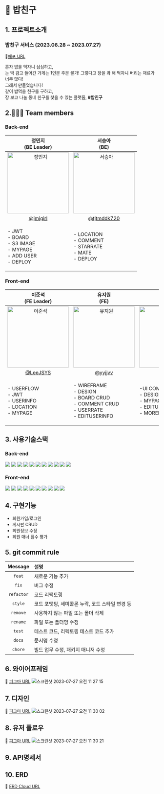 # 🍚 밥친구

## 1. 프로젝트소개
### 밥친구 서비스 (2023.06.28 ~ 2023.07.27)
🔗[배포 URL](https://seb44-main-014.vercel.app/)
<p text-align='center'>혼자 밥을 먹자니 심심하고,<br/>
눈 딱 감고 들어간 가게는 1인분 주문 불가! 그렇다고 장을 봐 해 먹자니 버리는 재료가 너무 많다!<br/>
그래서 만들었습니다!<br/>
같이 밥먹을 친구를 구하고,<br/>
장 보고 나눌 동네 친구를 찾을 수 있는 플랫폼, <b>#밥친구</b></p>

## 2.🧑‍🤝‍🧑 Team members
### Back-end

| 정민지<br>(BE Leader) | 서승아<br>(BE) |
|:--------:| :--------: |
| <img src="https://github.com/codestates-seb/seb44_main_014/assets/101058141/f9021546-f255-4c69-8690-42d7eb1dedce" alt="정민지" width="200" height="200">| <img src="https://github.com/codestates-seb/seb44_main_014/assets/101058141/eaecf455-9651-4de3-acc1-5036bbf349bf" alt="서승아" width="200" height="200"> | | 
|[@jmjgirl](https://github.com/jmjgirl) | [@tjtmddk720](https://github.com/tjtmddk720) |
| <p align="left">- JWT <br/>- BOARD <br/>- S3 IMAGE <br/>- MYPAGE <br/>- ADD USER <br/>- DEPLOY <br/></p> | <p align="left">- LOCATION <br/>- COMMENT <br/>- STARRATE <br/>- MATE <br/>- DEPLOY <br/></p> | 

### Front-end
| 이준석<br>(FE Leader) | 유지원<br>(FE) | 조성원<br>(FE) |
| :--------: | :--------: | :--------: |
| <img src="https://github.com/codestates-seb/seb44_main_014/assets/101058141/55b18b88-ed35-4b9d-bfd6-8ea90b98942f" alt="이준석" width="200" height="200"> | <img src="https://github.com/codestates-seb/seb44_main_014/assets/101058141/b84c04bb-ca8e-4d6f-825e-724dc6806283" alt="유지원" width="200" height="200"> | <img src="https://github.com/codestates-seb/seb44_main_014/assets/101058141/280b5145-9830-4550-a5eb-0932aa9dacfc" alt="조성원" width="200" height="200"> |
| [@LeeJSYS](https://github.com/LeeJSYS) | [@yyjjvv](https://github.com/yyjjvv) | [@thejsw](https://github.com/thejsw) |
| <p align="left">- USERFLOW <br/>- JWT <br/>- USERINFO  <br/>- LOCATION  <br/>- MYPAGE <br /></p> |<p align="left">- WIREFRAME  <br/>- DESIGN  <br/>- BOARD CRUD  <br/>- COMMENT CRUD  <br/>- USERRATE  <br/>- EDITUSERINFO  <br/></p>  |<p align="left">-UI COMPONENTS  <br/>- DESIGN  <br/>- MYPAGE <br/>- EDITUSER <br/>- MOREINFO <br/></p>|

## 3. 사용기술스택
### Back-end
<img src="https://img.shields.io/badge/SPRING-6DB33F?style=for-the-badge&logo=SPRING&logoColor=white"> <img src="https://img.shields.io/badge/SPRINGBOOT-6DB33F?style=for-the-badge&logo=SPRINGBOOT&logoColor=white"> <img src="https://img.shields.io/badge/SPRINGSECURITY-6DB33F?style=for-the-badge&logo=SPRINGSECURITY&logoColor=white"> <img src="https://img.shields.io/badge/JAVA-4479A1?style=for-the-badge&logo=JAVA&logoColor=black"> <img src="https://img.shields.io/badge/MYSQL-4479A1?style=for-the-badge&logo=MYSQL&logoColor=white"> <img src="https://img.shields.io/badge/QUERYDSL-4479A1?style=for-the-badge&logo=QUERYDSL&logoColor=black"> <img src="https://img.shields.io/badge/JPA-6DB33F?style=for-the-badge&logo=JPA&logoColor=black"> <img src="https://img.shields.io/badge/GITHUBACTIONS-2088FF?style=for-the-badge&logo=GITHUBACTIONS&logoColor=white"> <img src="https://img.shields.io/badge/AMAZONEC2-FF9900?style=for-the-badge&logo=AMAZONEC2&logoColor=white"> <img src="https://img.shields.io/badge/AMAZONS3-569A31?style=for-the-badge&logo=AMAZONS3&logoColor=white"> <img src="https://img.shields.io/badge/AMAZONRDS-527FFF?style=for-the-badge&logo=AMAZONRDS&logoColor=white">


### Front-end
<img src="https://img.shields.io/badge/REACT-61DAFB?style=for-the-badge&logo=REACT&logoColor=black"> <img src="https://img.shields.io/badge/VITE-646CFF?style=for-the-badge&logo=VITE&logoColor=white"> <img src="https://img.shields.io/badge/TYPESCRIPT-3178C6?style=for-the-badge&logo=TYPESCRIPT&logoColor=white"> <img src="https://img.shields.io/badge/REDUX-764ABC?style=for-the-badge&logo=REDUX&logoColor=white"> <img src="https://img.shields.io/badge/AXIOS-5A29E4?style=for-the-badge&logo=AXIOS&logoColor=white"> <img src="https://img.shields.io/badge/ESLINT-4B32C3?style=for-the-badge&logo=ESLINT&logoColor=white"> <img src="https://img.shields.io/badge/PRETTIER-F7B93E?style=for-the-badge&logo=PRETTIER&logoColor=white"> <img src="https://img.shields.io/badge/.ENV-ECD53F?style=for-the-badge&logo=.ENV&logoColor=black"> <img src="https://img.shields.io/badge/STYLEDCOMPONENTS-DB7093?style=for-the-badge&logo=STYLEDCOMPONENTS&logoColor=white"> <img src="https://img.shields.io/badge/FIGMA-F24E1E?style=for-the-badge&logo=FIGMA&logoColor=white">

## 4. 구현기능
- 회원가입/로그인
- 게시판 CRUD
- 회원정보 수정
- 회원 매너 점수 평가

## 5. git commit rule
|  Message   | 설명                                                  |
| :--------: | :---------------------------------------------------- |
| `feat` | 새로운 기능 추가 |
| `fix` | 버그 수정 |
| `refactor` | 코드 리팩토링 |
| `style` | 코드 포맷팅, 세미콜론 누락, 코드 스타일 변경 등 |
| `remove` | 사용하지 않는 파일 또는 폴더 삭제 |
| `rename` | 파일 또는 폴더명 수정 |
| `test` | 테스트 코드, 리펙토링 테스트 코드 추가 |
| `docs` | 문서명 수정 |
| `chore` | 빌드 업무 수정, 패키지 매니저 수정 |

## 6. 와이어프레임
🔖 [피그마 URL](https://www.figma.com/file/Xg0rcxVl4EVjOl4N8R35xA/%EB%B0%A5%EC%B9%9C%EA%B5%AC---wireframe?type=design&node-id=0-1&mode=design&t=fGuZbT9MwtF49q1b-0)
![스크린샷 2023-07-27 오전 11 27 15](https://github.com/codestates-seb/seb44_main_014/assets/101058141/56633745-163b-446a-95e8-c3562c1e8cfb)

## 7. 디자인
🔖 [피그마 URL](https://www.figma.com/file/Xg0rcxVl4EVjOl4N8R35xA/%EB%B0%A5%EC%B9%9C%EA%B5%AC---wireframe?type=design&node-id=44-216&mode=design&t=fGuZbT9MwtF49q1b-0)
![스크린샷 2023-07-27 오전 11 30 02](https://github.com/codestates-seb/seb44_main_014/assets/101058141/e1c651c2-d57b-4229-bcf3-07b0878a26ad)

## 8. 유저 플로우
🔖 [피그마 URL](https://www.figma.com/file/Xg0rcxVl4EVjOl4N8R35xA/%EB%B0%A5%EC%B9%9C%EA%B5%AC---wireframe?type=design&node-id=43-32&mode=design&t=fGuZbT9MwtF49q1b-0)
![스크린샷 2023-07-27 오전 11 30 21](https://github.com/codestates-seb/seb44_main_014/assets/101058141/57a3fb41-9bf4-4560-9652-02421e5bdd4b)

## 9. API명세서
## 10. ERD
🔖 [ERD Cloud URL](https://www.erdcloud.com/d/MpCjoYMXYCtLuG3be)
